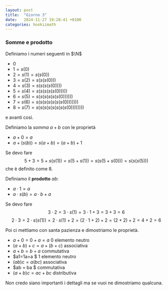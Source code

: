 ```yaml
---
layout: post
title:  "Giorno 3"
date:   2024-11-27 19:28:41 +0100
categories: hookiimath
---
```

### Somme e prodotto

Definiamo i numeri seguenti in $\N$

- $0$
- $1=s(0)$
- $2=s(1)= s(s(0))$
- $3=s(2)= s(s(s(0)))$
- $4=s(3)= s(s(s(s(0))))$
- $5=s(4)= s(s(s(s(s(0)))))$
- $6=s(5)= s(s(s(s(s(s(0))))))$
- $7=s(6)= s(s(s(s(s(s(s(0)))))))$
- $8=s(7)= s(s(s(s(s(s(s(s(0))))))))$

e avanti così.

Definiamo la _somma_ $a+b$ con le proprietà

- $a+0=a$
- $a+(s(b)) = s(a+b) = (a+b)+1$

Se devo fare
$$
    5+3=5+s(s(1))= s(5+s(1))=s(s(5+s(0)))=s(s(s(5)))
$$
che è definito come 8.

Definiamo il __prodotto__ $ab$:
- $a \cdot 1 = a$
- $a \cdot s(b) = a\cdot b+a$

Se devo fare
$$
   3\cdot 2 = 3\cdot s(1) = 3\cdot 1+3 = 3+3 = 6
$$
$$
   2\cdot 3 = 2\cdot s(s(1)) = 2\cdot s(1)+2 = (2\cdot 1+2)+2 = (2+2)+2 = 4+2 = 6
$$


Poi ci mettiamo con santa pazienza e dimostriamo le proprietà.

- $a+0 = 0+a =a$                0 elemento neutro
- $(a+b)+c = a+(b+c)$           associativa
- $a+b = b+a$                   commutativa
- $a1=1a=a  $                 1 elemento neutro
- $(ab)c = a(bc)$           associativa
- $ab = ba $                  commutativa
- $(a+b)c=ac + bc$           distributiva

Non credo siano importanti i dettagli ma se vuoi ne dimostriamo qualcuna.
